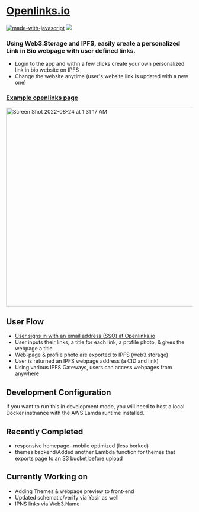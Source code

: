 # [Openlinks.io](https://openlinks.io)

[![made-with-javascript](https://img.shields.io/badge/Made%20with-JavaScript-1f425f.svg)](https://www.javascript.com)
[![](https://img.shields.io/badge/project-IPFS-blue.svg?style=flat-square)](https://ipfs.io/)

### Using Web3.Storage and IPFS, easily create a personalized Link in Bio webpage with user defined links.

- Login to the app and withn a few clicks create your own personalized link in bio website on IPFS
- Change the website anytime (user's website link is updated with a new one)

### [Example openlinks page](https://bafybeidqlaf4jkw7nfaqqgymuyahlwh4uyf7ewgzhigd3bet4mveynkbt4.ipfs.dweb.link/My-Openlinks.html)

<img width="537" alt="Screen Shot 2022-08-24 at 1 31 17 AM" src="https://user-images.githubusercontent.com/90220293/193971796-8fe5876f-3cdb-4a31-b22e-d29740f7abc4.png">

## User Flow
- [User signs in with an email address (SSO) at Openlinks.io](https://openlinks.io) 
- User inputs their links, a title for each link, a profile photo, & gives the webpage a title
- Web-page & profile photo are exported to IPFS (web3.storage)
- User is returned an IPFS webpage address (a CID and link)
- Using various IPFS Gateways, users can access webpages from anywhere

## Development Configuration
If you want to run this in development mode, you will need to host a local Docker instnance with the AWS Lamda runtime installed.

## Recently Completed 
- responsive homepage- mobile optimized (less borked)
- themes backend/Added another Lambda function for themes that exports page to an S3 bucket before upload

## Currently Working on 
- Adding Themes & webpage preview to front-end
- Updated schematic/verify via Yasir as well
- IPNS links via Web3.Name
